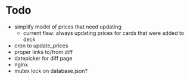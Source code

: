 # Todo

 - simplify model of prices that need updating
   - current flaw: always updating prices for cards that were added to deck
 - cron to update_prices
 - proper links to/from diff
 - datepicker for diff page
 - nginx
 - mutex lock on database.json?
